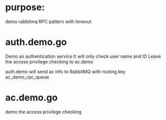 # purpose:
demo rabbitmq RPC pattern with timeout

# auth.demo.go
Demo an authentication service
It will only check user name and ID
Leave the access privilege checking to ac.demo

auth.demo will send ac info to RabbitMQ with routing key ac_demo_rpc_queue.


# ac.demo.go
demo the  access privilege checking